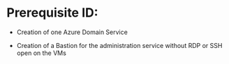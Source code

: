 # Prerequisite ID:

- Creation of one Azure Domain Service

- Creation of a Bastion for the administration service without RDP or SSH open on the VMs

